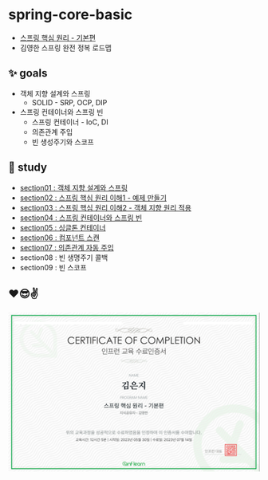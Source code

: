 # spring-core-basic
- [스프링 핵심 원리 - 기본편](https://www.inflearn.com/course/%EC%8A%A4%ED%94%84%EB%A7%81-%ED%95%B5%EC%8B%AC-%EC%9B%90%EB%A6%AC-%EA%B8%B0%EB%B3%B8%ED%8E%B8)
- 김영한 스프링 완전 정복 로드맵

## ✨ goals
- 객체 지향 설계와 스프링
    - SOLID - SRP, OCP, DIP
- 스프링 컨테이너와 스프링 빈
    - 스프링 컨테이너 - IoC, DI
    - 의존관계 주입
    - 빈 생성주기와 스코프

## 📌 study
- [section01 : 객체 지향 설계와 스프링](./study/Section01_%EA%B0%9D%EC%B2%B4%EC%A7%80%ED%96%A5%EC%84%A4%EA%B3%84%EC%99%80%20%EC%8A%A4%ED%94%84%EB%A7%81.md)
- [section02 : 스프링 핵심 원리 이해1 - 예제 만들기](./study/Section02_%EC%8A%A4%ED%94%84%EB%A7%81%ED%95%B5%EC%8B%AC%EC%9B%90%EB%A6%AC%20%EC%9D%B4%ED%95%B41-%EC%98%88%EC%A0%9C%EB%A7%8C%EB%93%A4%EA%B8%B0.md)
- [section03 : 스프링 핵심 원리 이해2 - 객체 지향 원리 적용](./study/Section03_%EC%8A%A4%ED%94%84%EB%A7%81%ED%95%B5%EC%8B%AC%EC%9B%90%EB%A6%AC%20%EC%9D%B4%ED%95%B42-%EA%B0%9D%EC%B2%B4%EC%A7%80%ED%96%A5%20%EC%9B%90%EB%A6%AC%20%EC%A0%81%EC%9A%A9.md)
- [section04 : 스프링 컨테이너와 스프링 빈](./study/Section04_%EC%8A%A4%ED%94%84%EB%A7%81%20%EC%BB%A8%ED%85%8C%EC%9D%B4%EB%84%88%EC%99%80%20%EC%8A%A4%ED%94%84%EB%A7%81%20%EB%B9%88.md)
- [section05 : 싱글톤 컨테이너](./study/Section05_%EC%8B%B1%EA%B8%80%ED%86%A4%20%EC%BB%A8%ED%85%8C%EC%9D%B4%EB%84%88.md)
- [section06 : 컴포넌트 스캔](./study/Section06_%EC%BB%B4%ED%8F%AC%EB%84%8C%ED%8A%B8%20%EC%8A%A4%EC%BA%94.md)
- [section07 : 의존관계 자동 주입](./study/Section07_의존관계%20자동주입.md)
- section08 : 빈 생명주기 콜백
- section09 : 빈 스코프

## ❤️😎✌️
<img src="./study/image/Certificate.png">